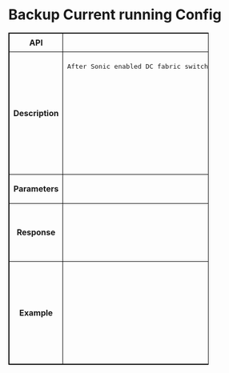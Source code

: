 # Backup Current running Config

<!-- markdownlint-disable MD033 -->
<style>
  table {
    border-collapse: collapse;
    table-layout: fixed;
    width: 400px;
    border: 1px solid black;
  }
  
  th {
    border: 1px solid black;
  }

  td {
    border: 1px solid black;
    padding: 8px;
    text-align: center;
    vertical-align: middle;
    word-wrap: break-word;
  }
</style>

<table>
  <tr>
    <th>API</th>
    <td><b>backupConfig</b></td>
  </tr>
  <tr>
    <th>Description</th>
    <td><pre>
After Sonic enabled DC fabric switches are orchestrated completely using Aviz’s ONES REST API  , Network operators can  take the backup of running configuration on SONiC switches at any time instance 

ONES network operators  can leverage REST API calls to validate the available configuration snapshot  of  specific devices at any time instance .

This  REST API will list the existing backups  already taken for specific devices. Operators have the option to Timestamp the  label while restoring the configuration


</pre>
    </td>
  </tr>
  <tr>
    <th>Parameters</th>
    <td><pre><b>Input Parameters: List of Device IP , User label</b> defined by operator for each backup configure saved by ONES application  
</pre>
    </td>
  </tr>
  <tr>
    <th>Response</th>
    <td><pre>
    Response : True/false
    Return True status , If  backup of current running configuration goes successful by ONES 
    Return false  status , If   backup of current running configuration goes unsuccessful by ONES 
 
</pre> </td>
  </tr>
  <tr>
    <th>Example</th>
    <td><pre>
    <b>POST /backupConfig HTTP/1.1</b>
    Content-Type: application/json; charset=utf-8
    Host: localhost:8080
    Connection: close
    User-Agent: Paw/3.4.0 (Macintosh; OS X/12.3.0) GCDHTTPRequest
    Content-Length: 61

    [{"ip":"10.x.x.10","label":"test label"}]


</pre>
    </td>
  </tr>
</table>
